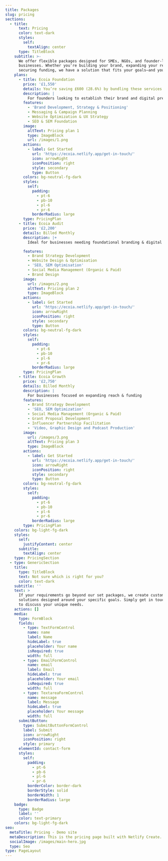```yaml
---
title: Packages
slug: pricing
sections:
  - title:
      text: Pricing
      color: text-dark
      styles:
        self:
          textAlign: center
      type: TitleBlock
    subtitle: >-
      We offer flexible packages designed for SMEs, NGOs, and founder-led
      businesses. Whether you're building your brand, expanding your reach, or
      securing funding, we have a solution that fits your goals—and your budget.
    plans:
      - title: Ecoia Foundation
        price: '£1,550'
        details: You’re saving £600 (28.6%) by bundling these services.
        description: |
          For founders looking to establish their brand and digital presence.
        features:
          - 'Brand Development, Strategy & Positioning'
          - Messaging & Campaign Planning
          - Website Optimization & UX Strategy
          - SEO & SEM Foundation
        image:
          altText: Pricing plan 1
          type: ImageBlock
          url: /images/1.png
        actions:
          - label: Get Started
            url: 'https://ecoia.netlify.app/get-in-touch/'
            icon: arrowRight
            iconPosition: right
            style: secondary
            type: Button
        colors: bg-neutral-fg-dark
        styles:
          self:
            padding:
              - pt-6
              - pb-10
              - pl-6
              - pr-6
            borderRadius: large
        type: PricingPlan
      - title: Ecoia Audit
        price: '£2,200'
        details: Billed Monthly
        description: |+
          Ideal for businesses needing foundational branding & digital presence

        features:
          - Brand Strategy Development
          - Website Design & Optimisation
          - 'SEO, SEM Optimisation'
          - Social Media Management (Organic & Paid)
          - Brand Design
        image:
          url: /images/2.png
          altText: Pricing plan 2
          type: ImageBlock
        actions:
          - label: Get Started
            url: 'https://ecoia.netlify.app/get-in-touch/'
            icon: arrowRight
            iconPosition: right
            style: secondary
            type: Button
        colors: bg-neutral-fg-dark
        styles:
          self:
            padding:
              - pt-6
              - pb-10
              - pl-6
              - pr-6
            borderRadius: large
        type: PricingPlan
      - title: Ecoia Growth
        price: '£2,750'
        details: Billed Monthly
        description: |
          For businesses focused on expanding reach & funding
        features:
          - Brand Strategy Development
          - 'SEO, SEM Optimization'
          - Social Media Management (Organic & Paid)
          - Grant Proposal Development
          - Influencer Partnership Facilitation
          - 'Video, Graphic Design and Podcast Production'
        image:
          url: /images/3.png
          altText: Pricing plan 3
          type: ImageBlock
        actions:
          - label: Get Started
            url: 'https://ecoia.netlify.app/get-in-touch/'
            icon: arrowRight
            iconPosition: right
            style: secondary
            type: Button
        colors: bg-neutral-fg-dark
        styles:
          self:
            padding:
              - pt-6
              - pb-10
              - pl-6
              - pr-6
            borderRadius: large
        type: PricingPlan
    colors: bg-light-fg-dark
    styles:
      self:
        justifyContent: center
      subtitle:
        textAlign: center
    type: PricingSection
  - type: GenericSection
    title:
      type: TitleBlock
      text: Not sure which is right for you?
      color: text-dark
    subtitle: ''
    text: >
      If your requirements go beyond our set packages, we create custom
      solutions designed around your specific goals. Simply get in touch today
      to discuss your unique needs.
    actions: []
    media:
      type: FormBlock
      fields:
        - type: TextFormControl
          name: name
          label: Name
          hideLabel: true
          placeholder: Your name
          isRequired: true
          width: full
        - type: EmailFormControl
          name: email
          label: Email
          hideLabel: true
          placeholder: Your email
          isRequired: true
          width: full
        - type: TextareaFormControl
          name: message
          label: Message
          hideLabel: true
          placeholder: Your message
          width: full
      submitButton:
        type: SubmitButtonFormControl
        label: Submit
        icon: arrowRight
        iconPosition: right
        style: primary
      elementId: contact-form
      styles:
        self:
          padding:
            - pt-6
            - pb-6
            - pl-6
            - pr-6
          borderColor: border-dark
          borderStyle: solid
          borderWidth: 1
          borderRadius: large
    badge:
      type: Badge
      label: ''
      color: text-primary
    colors: bg-light-fg-dark
seo:
  metaTitle: Pricing - Demo site
  metaDescription: This is the pricing page built with Netlify Create.
  socialImage: /images/main-hero.jpg
  type: Seo
type: PageLayout
---
```

